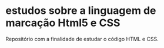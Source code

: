 # estudos sobre a linguagem de marcação Html5 e CSS
Repositório com a finalidade de estudar o código HTML e CSS.
